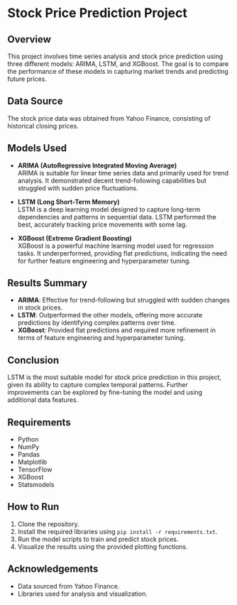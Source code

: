 # Stock Price Prediction Project

## Overview
This project involves time series analysis and stock price prediction using three different models: ARIMA, LSTM, and XGBoost. The goal is to compare the performance of these models in capturing market trends and predicting future prices.

## Data Source
The stock price data was obtained from Yahoo Finance, consisting of historical closing prices.

## Models Used

- **ARIMA (AutoRegressive Integrated Moving Average)**  
  ARIMA is suitable for linear time series data and primarily used for trend analysis. It demonstrated decent trend-following capabilities but struggled with sudden price fluctuations.

- **LSTM (Long Short-Term Memory)**  
  LSTM is a deep learning model designed to capture long-term dependencies and patterns in sequential data. LSTM performed the best, accurately tracking price movements with some lag.

- **XGBoost (Extreme Gradient Boosting)**  
  XGBoost is a powerful machine learning model used for regression tasks. It underperformed, providing flat predictions, indicating the need for further feature engineering and hyperparameter tuning.

## Results Summary
- **ARIMA**: Effective for trend-following but struggled with sudden changes in stock prices.
- **LSTM**: Outperformed the other models, offering more accurate predictions by identifying complex patterns over time.
- **XGBoost**: Provided flat predictions and required more refinement in terms of feature engineering and hyperparameter tuning.

## Conclusion
LSTM is the most suitable model for stock price prediction in this project, given its ability to capture complex temporal patterns. Further improvements can be explored by fine-tuning the model and using additional data features.

## Requirements
- Python
- NumPy
- Pandas
- Matplotlib
- TensorFlow
- XGBoost
- Statsmodels

## How to Run
1. Clone the repository.
2. Install the required libraries using `pip install -r requirements.txt`.
3. Run the model scripts to train and predict stock prices.
4. Visualize the results using the provided plotting functions.

## Acknowledgements
- Data sourced from Yahoo Finance.
- Libraries used for analysis and visualization.
